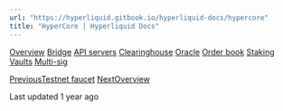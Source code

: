 ```yaml
---
url: "https://hyperliquid.gitbook.io/hyperliquid-docs/hypercore"
title: "HyperCore | Hyperliquid Docs"
---
```


[Overview](https://hyperliquid.gitbook.io/hyperliquid-docs/hypercore/overview) [Bridge](https://hyperliquid.gitbook.io/hyperliquid-docs/hypercore/bridge) [API servers](https://hyperliquid.gitbook.io/hyperliquid-docs/hypercore/api-servers) [Clearinghouse](https://hyperliquid.gitbook.io/hyperliquid-docs/hypercore/clearinghouse) [Oracle](https://hyperliquid.gitbook.io/hyperliquid-docs/hypercore/oracle) [Order book](https://hyperliquid.gitbook.io/hyperliquid-docs/hypercore/order-book) [Staking](https://hyperliquid.gitbook.io/hyperliquid-docs/hypercore/staking) [Vaults](https://hyperliquid.gitbook.io/hyperliquid-docs/hypercore/vaults) [Multi-sig](https://hyperliquid.gitbook.io/hyperliquid-docs/hypercore/multi-sig)

[PreviousTestnet faucet](https://hyperliquid.gitbook.io/hyperliquid-docs/onboarding/testnet-faucet) [NextOverview](https://hyperliquid.gitbook.io/hyperliquid-docs/hypercore/overview)

Last updated 1 year ago
